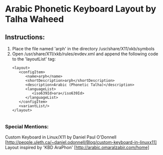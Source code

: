 # Arabic Phonetic Keyboard Layout by Talha Waheed

## Instructions:

1. Place the file named 'arph' in the directory /usr/share/X11/xkb/symbols
1. Open /usr/share/X11/xkb/rules/evdev.xml and append the following code to the 'layoutList' tag:
   ```
   <layout>
      <configItem>
         <name>arph</name>
         <shortDescription>arph</shortDescription>
         <description>Arabic (Phonetic Talha)</description>
         <languageList>
            <iso639Id>ara</iso639Id>
         </languageList>
      </configItem>
      <variantList/>
   </layout>


### Special Mentions:

Custom Keyboard in Linux/X11 by Daniel Paul O'Donnell [http://people.uleth.ca/~daniel.odonnell/Blog/custom-keyboard-in-linuxx11]<br>
Layout inspired by 'KBD AraPhon' [http://arabic.omaralzabir.com/home]

